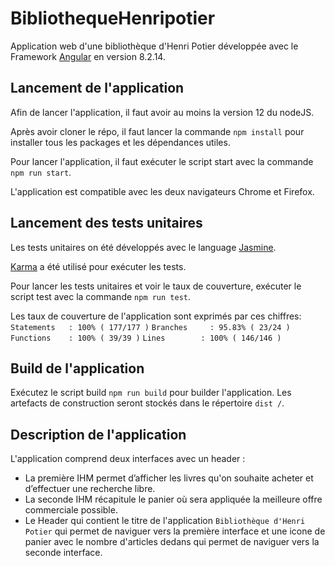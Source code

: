 # BibliothequeHenripotier

Application web d'une bibliothèque d'Henri Potier développée avec le Framework [Angular](https://v8.angular.io/docs) en version 8.2.14.

## Lancement de l'application

Afin de lancer l'application, il faut avoir au moins la version 12 du nodeJS.

Après avoir cloner le répo, il faut lancer la commande `npm install` pour installer tous les packages et les dépendances utiles.

Pour lancer l'application, il faut exécuter le script start avec la commande `npm run start`.

L'application est compatible avec les deux navigateurs Chrome et Firefox.

## Lancement des tests unitaires

Les tests unitaires on été développés avec le language [Jasmine](https://jasmine.github.io/).

[Karma](https://jasmine.github.io/) a été utilisé pour exécuter les tests.

Pour lancer les tests unitaires et voir le taux de couverture, exécuter le script test avec la commande `npm run test`.

Les taux de couverture de l'application sont exprimés par ces chiffres: 
`Statements   : 100% ( 177/177 )`
`Branches     : 95.83% ( 23/24 )`
`Functions    : 100% ( 39/39 )`
`Lines        : 100% ( 146/146 )`

## Build de l'application

Exécutez le script build `npm run build` pour builder l'application. Les artefacts de construction seront stockés dans le répertoire `dist /`.

## Description de l'application

L'application comprend deux interfaces avec un header :

- La première IHM permet d’afficher les livres qu'on souhaite acheter et d’effectuer une recherche libre.
- La seconde IHM récapitule le panier où sera appliquée la meilleure offre commerciale possible.
- Le Header qui contient le titre de l'application `Bibliothèque d'Henri Potier` qui permet de naviguer vers la première interface et une icone de panier avec le nombre d'articles dedans qui permet de naviguer vers la seconde interface.
